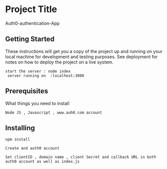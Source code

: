 # Project Title

Auth0-authentication-App

## Getting Started

These instructions will get you a copy of the project up and running on your local machine for development and testing purposes. See deployment for notes on how to deploy the project on a live system.

```
start the server : node index
 server running on  :localhost:3000
```

## Prerequisites

What things you need to install

```
Node JS , Javascript , www.auh0.com account
```

## Installing


```
npm install

Create and auth0 account

Set clientID , domain name , client Secret and callback URL in both auth0 account as well as index.js 
```

